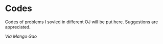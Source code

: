 # Codes
Codes of problems I sovled in different OJ will be put here.
Suggestions are appreciated.

*Via Mango Gao*
